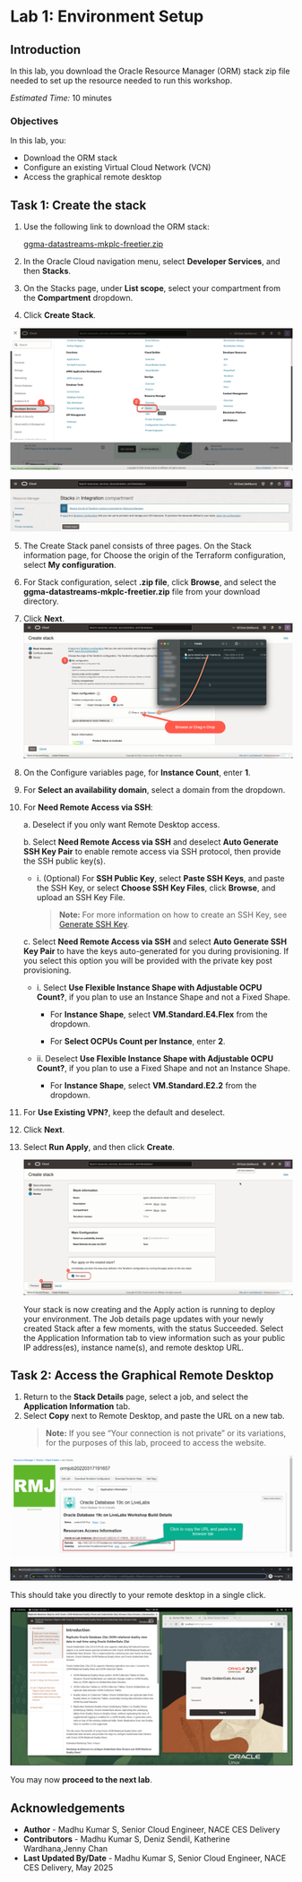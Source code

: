 # Lab 1: Environment Setup

## Introduction
In this lab, you download the Oracle Resource Manager (ORM) stack zip file needed to set up the resource needed to run this workshop.

*Estimated Time:* 10 minutes

### Objectives
In this lab, you: 
- Download the ORM stack
- Configure an existing Virtual Cloud Network (VCN)
- Access the graphical remote desktop

## Task 1: Create the stack

1.  Use the following link to download the ORM stack:

    [ggma-datastreams-mkplc-freetier.zip](./files/ggma-datastreams-mkplc-freetier.zip)

2. In the Oracle Cloud navigation menu, select **Developer Services**, and then **Stacks**.
3. On the Stacks page, under **List scope**, select your compartment from the **Compartment** dropdown.
4. Click **Create Stack**.

  ![Select Stacks](./images/developer-resmgr-stacks.png " ")

  ![Create Stack](./images/create-stack.png " ")

5. The Create Stack panel consists of three pages. On the Stack information page, for Choose the origin of the Terraform configuration, select **My configuration**.

6. For Stack configuration, select **.zip file**, click **Browse**, and select the **ggma-datastreams-mkplc-freetier.zip** file from your download directory.

7. Click **Next**.
  ![Select zip file](./images/select-zip.png " ")

8. On the Configure variables page, for **Instance Count**, enter **1**.
9. For **Select an availability domain**, select a domain from the dropdown.
10. For **Need Remote Access via SSH**:

    a. Deselect if you only want Remote Desktop access.

    b. Select **Need Remote Access via SSH** and deselect **Auto Generate SSH Key Pair** to enable remote access via SSH protocol, then provide the SSH public key(s).

    - i. (Optional) For **SSH Public Key**, select **Paste SSH Keys**, and paste the SSH Key, or select  **Choose SSH Key Files**, click **Browse**, and upload an SSH Key File.

      >**Note:**  For more information on how to create an SSH Key, see [Generate SSH Key](https://oracle-livelabs.github.io/common/labs/generate-ssh-key/).

    c. Select **Need Remote Access via SSH** and select **Auto Generate SSH Key Pair** to have the keys auto-generated for you during provisioning. If you select this option you will be provided with the private key post provisioning.

    - i. Select **Use Flexible Instance Shape with Adjustable OCPU Count?**, if you plan to use an Instance Shape and not a Fixed Shape.

        - For **Instance Shape**, select **VM.Standard.E4.Flex** from the dropdown.

        - For **Select OCPUs Count per Instance**, enter **2**.
    - ii.	Deselect **Use Flexible Instance Shape with Adjustable OCPU Count?**, if you plan to use a Fixed Shape and not an Instance Shape.

        - For **Instance Shape**, select **VM.Standard.E2.2** from the dropdown.
    
11.	For **Use Existing VPN?**, keep the default and deselect. 
12.	Click **Next**.
13.	Select **Run Apply**, and then click **Create**.
    
    ![Enter main configurations](./images/stack-create.png " ")
    

    Your stack is now creating and the Apply action is running to deploy your environment. The Job details page updates with your newly created Stack after a few moments, with the status Succeeded. Select the Application Information tab to view information such as your public IP address(es), instance name(s), and remote desktop URL.


## Task 2: Access the Graphical Remote Desktop

1. Return to the **Stack Details** page, select a job, and select the **Application Information** tab.
2. Select **Copy** next to Remote Desktop, and paste the URL on a new tab.
    >**Note:** If you see “Your connection is not private” or its variations, for the purposes of this lab, proceed to access the website.

  ![Click Remote Desktop URL](./images/19c-remote-desktop.png " ")

  ![URL opens](./images/novnc-login-ssh.png " ")

  This should take you directly to your remote desktop in a single click.

  ![Remote desktop displayed](./images/novnc-launch-get-started.png " ")


You may now **proceed to the next lab**.

## Acknowledgements
* **Author** - Madhu Kumar S, Senior Cloud Engineer,  NACE CES Delivery
* **Contributors** - Madhu Kumar S, Deniz Sendil, Katherine Wardhana,Jenny Chan
* **Last Updated By/Date** - Madhu Kumar S, Senior Cloud Engineer,  NACE CES Delivery, May 2025
